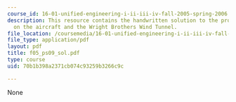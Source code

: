 ```yaml
---
course_id: 16-01-unified-engineering-i-ii-iii-iv-fall-2005-spring-2006
description: This resource contains the handwritten solution to the problem set based
  on the aircraft and the Wright Brothers Wind Tunnel.
file_location: /coursemedia/16-01-unified-engineering-i-ii-iii-iv-fall-2005-spring-2006/70b1b398a2371cb074c93259b3266c9c_f05_ps09_sol.pdf
file_type: application/pdf
layout: pdf
title: f05_ps09_sol.pdf
type: course
uid: 70b1b398a2371cb074c93259b3266c9c

---
```

None